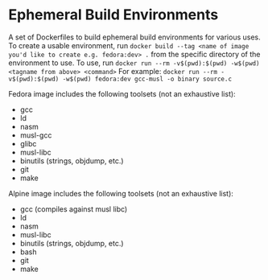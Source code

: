 # Ephemeral Build Environments

A set of Dockerfiles to build ephemeral build environments for various uses. 
To create a usable environment, run `docker build --tag <name of image you'd like to create e.g. fedora:dev> .` from the specific directory of the environment to use.
To use, run `docker run --rm -v$(pwd):$(pwd) -w$(pwd) <tagname from above> <command>`
For example: `docker run --rm -v$(pwd):$(pwd) -w$(pwd) fedora:dev gcc-musl -o binary source.c`

Fedora image includes the following toolsets (not an exhaustive list):
- gcc
- ld
- nasm
- musl-gcc
- glibc
- musl-libc
- binutils (strings, objdump, etc.)
- git
- make


Alpine image includes the following toolsets (not an exhaustive list):
- gcc (compiles against musl libc)
- ld
- nasm
- musl-libc
- binutils (strings, objdump, etc.)
- bash
- git
- make

